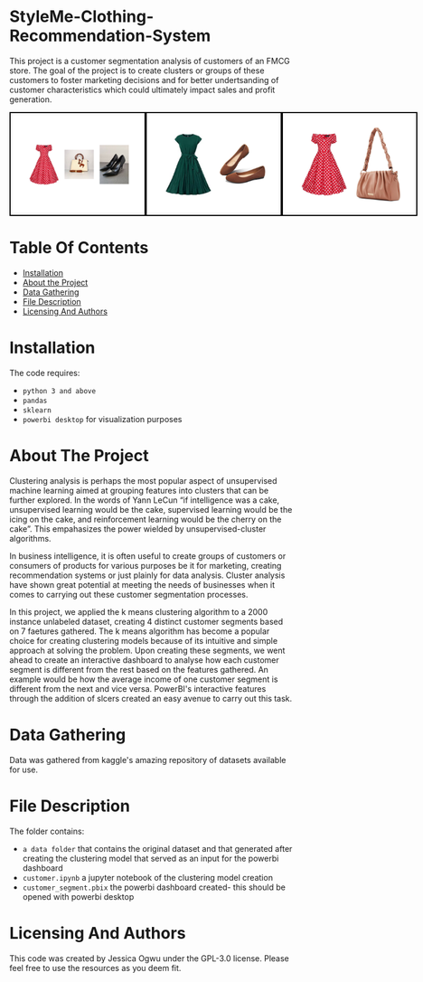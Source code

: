 # StyleMe-Clothing-Recommendation-System
This project is a customer segmentation analysis of customers of an FMCG store. The goal of the project is to create clusters or groups of these customers to foster marketing decisions and for better undertsanding of customer characteristics which could ultimately impact sales and profit generation.


<div style="display: flex; justify-content: space-between;">
  <img src="Dress_shoe_and_bag.png" alt="Image 1" style="width: 45%; border: 2px solid #000; padding: 5px;"/>
  <img src="dress_and_shoe.png" alt="Image 2" style="width: 45%; border: 2px solid #000; padding: 5px;"/>
  <img src="dress_and_bag.png" alt="Image 1" style="width: 45%; border: 2px solid #000; padding: 5px;"/>
</div>




# Table Of Contents
* [Installation](https://github.com/Jess607/Customer-segmentation-Analysis#installation)
* [About the Project](https://github.com/Jess607/Customer-segmentation-Analysis#about-the-project)
* [Data Gathering](https://github.com/Jess607/Customer-segmentation-Analysis#data-gathering)
* [File Description](https://github.com/Jess607/Customer-segmentation-Analysis#file-description)
* [Licensing And Authors](https://github.com/Jess607/Customer-segmentation-Analysis#licensing-and-authors)

# Installation 
The code requires:
* `python 3 and above`
* `pandas`
* `sklearn`
* `powerbi desktop` for visualization purposes 

# About The Project 
Clustering analysis is perhaps the most popular aspect of unsupervised machine learning aimed at grouping features into clusters that can be further explored. In the words of  Yann LeCun  “if intelligence was a cake, unsupervised learning would be the cake, supervised learning would be the icing on the cake, and reinforcement learning would be the cherry on the cake”. This empahasizes the power wielded by unsupervised-cluster algorithms. 

In business intelligence, it is often useful to create groups of customers or consumers of products for various purposes be it for marketing, creating recommendation systems or just plainly for data analysis. Cluster analysis have shown great potential at meeting the needs of businesses when it comes to carrying out these customer segmentation processes. 

In this project, we applied the k means clustering algorithm to a 2000 instance unlabeled dataset, creating 4 distinct customer segments based on 7 faetures gathered. The k means algorithm has become a popular choice for creating clustering models because of its intuitive and simple approach at solving the problem. Upon creating these segments, we went ahead to create an interactive dashboard to analyse how each customer segment is different from the rest based on the features gathered. An example would be how the average income of one customer segment is different from the next and vice versa. PowerBI's interactive features through the addition of slcers created an easy avenue to carry out this task.



# Data Gathering 
Data was gathered from kaggle's amazing repository of datasets available for use.

# File Description 
The folder contains:
* `a data folder` that contains the original dataset and that generated after creating the clustering model that served as an input for the powerbi dashboard
* `customer.ipynb` a jupyter notebook of the clustering model creation 
* `customer_segment.pbix` the powerbi dashboard created- this should be opened with powerbi desktop


# Licensing And Authors
This code was created by Jessica Ogwu under the GPL-3.0 license. Please feel free to use the resources as you deem fit.
